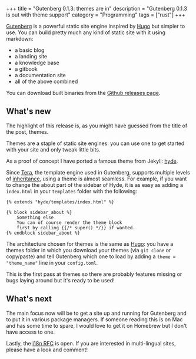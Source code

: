 +++
title = "Gutenberg 0.1.3: themes are in"
description = "Gutenberg 0.1.3 is out with theme support"
category = "Programming"
tags = ["rust"]
+++

[Gutenberg](https://github.com/Keats/gutenberg) is a powerful static site engine inspired by [Hugo](https://gohugo.io/) but simpler to use.
You can build pretty much any kind of static site with it using markdown:

- a basic blog
- a landing site
- a knowledge base
- a gitbook
- a documentation site
- all of the above combined

You can download built binaries from the [Github releases page](https://github.com/Keats/gutenberg/releases).

## What's new

The highlight of this release is, as you might have guessed from the title of the post, themes.

Themes are a staple of static site engines: you can use one to get started with your site and only tweak little bits.

As a proof of concept I have ported a famous theme from Jekyll: [hyde](https://github.com/Keats/hyde).

Since [Tera](https://github.com/Keats/tera), the template engine used in Gutenberg,
supports multiple levels of [inheritance](https://tera.netlify.com/docs/#inheritance), using a theme is almost seamless.
For example, if you want to change the about part of the sidebar of Hyde, it is as easy as adding a `index.html` in your
`templates` folder with the following:

```jinja2
{% extends "hyde/templates/index.html" %}

{% block sidebar_about %}
    Something else
    You can of course render the theme block
    first by calling {{/* super() */}} if wanted.
{% endblock sidebar_about %}
```

The architecture chosen for themes is the same as [Hugo](https://gohugo.io/): you have a themes folder in which you download your
themes (via `git clone` or copy/paste) and tell Gutenberg which one to load by adding a `theme = "theme_name"` line in your `config.toml`.

This is the first pass at themes so there are probably features missing or bugs laying around but it's ready to be used!

## What's next

The main focus now will be to get a site up and running for Gutenberg and to put it in various package managers.
If someone reading this is on Mac and has some time to spare, I would love to get it on Homebrew but I don't have access to one.

Lastly, the [i18n RFC](https://github.com/Keats/gutenberg/pull/111) is open. If you are interested
in multi-lingual sites, please have a look and comment!
